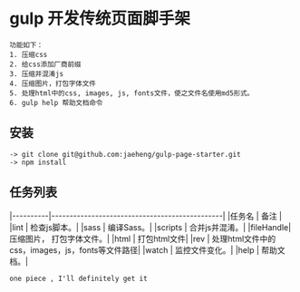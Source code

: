 # gulp 开发传统页面脚手架

    功能如下：
    1. 压缩css
    2. 给css添加厂商前缀
    3. 压缩并混淆js
    4. 压缩图片，打包字体文件
    5. 处理html中的css, images, js, fonts文件，使之文件名使用md5形式。
    6. gulp help 帮助文档命令
    
## 安装

```shell
-> git clone git@github.com:jaeheng/gulp-page-starter.git
-> npm install
```

## 任务列表
|----------|-----------------------------------------------|
|任务名     |     备注 |
|lint      |     检查js脚本。|
|sass      |     编译Sass。|
|scripts   |    合并js并混淆。|
|fileHandle|     压缩图片， 打包字体文件。|
|html      |    打包html文件|
|rev       |    处理html文件中的css，images，js，fonts等文件路径|
|watch     |     监控文件变化。|
|help      |     帮助文档。|

    
    one piece , I'll definitely get it